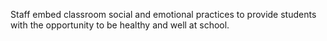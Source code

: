 Staff embed classroom social and emotional practices to provide students with the opportunity to be healthy and well at school.
